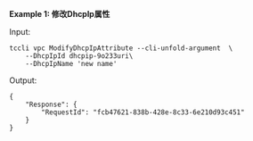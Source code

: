 **Example 1: 修改DhcpIp属性**



Input: 

```
tccli vpc ModifyDhcpIpAttribute --cli-unfold-argument  \
    --DhcpIpId dhcpip-9o233uri\
    --DhcpIpName 'new name'
```

Output: 
```
{
    "Response": {
        "RequestId": "fcb47621-838b-428e-8c33-6e210d93c451"
    }
}
```

